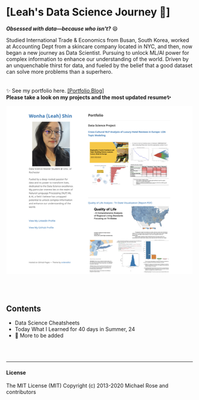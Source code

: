 # [Leah's Data Science Journey 🚀]

***Obsessed with data—because who isn't?*** :smile: <br>

Studied International Trade & Economics from Busan, South Korea, worked at Accounting Dept from a skincare company located in NYC, and then, now began a new journey as Data Scientist. Pursuing to unlock ML/AI power for complex information to enhance our understanding of the world.
Driven by an unquenchable thirst for data, and fueled by the belief that a good dataset can solve more problems than a superhero. <br>
<br><br>
:sparkles: See my portfolio here. [[Portfolio Blog]](https://leahnote01.github.io/) <br>
**Please take a look on my projects and the most updated resume✨**

![layout examples](assets/images/portfolio-screenshot.png)

<br><br>
## Contents
- Data Science Cheatsheets
- Today What I Learned for 40 days in Summer, 24
- 🤔 More to be added

<br><br>

---

####  License
The MIT License (MIT)
Copyright (c) 2013-2020 Michael Rose and contributors
